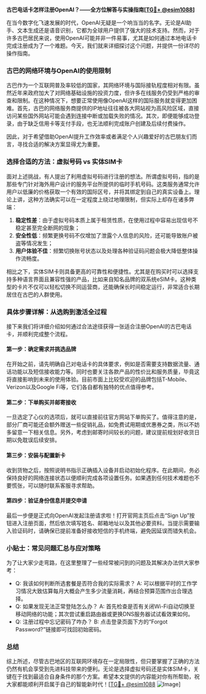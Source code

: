 **古巴电话卡怎样注册OpenAI？——全方位解答与实操指南[[TG💪+ @esim1088](https://t.me/s/esim1088)]**

在当今数字化飞速发展的时代，OpenAI无疑是一个响当当的名字。无论是AI助手、文本生成还是语音识别，它都为全球用户提供了强大的技术支持。然而，对于许多古巴居民来说，使用OpenAI可能并非一件易事，尤其是如何通过本地电话卡完成注册成为了一个难题。今天，我们就来详细探讨这个问题，并提供一份详尽的操作指南。

### 古巴的网络环境与OpenAI的使用限制

古巴作为一个互联网普及率较低的国家，其网络环境与国际接轨程度相对有限。虽然近年来政府加大了对网络基础设施的投资力度，但许多在线服务仍受到严格的审查和限制。在这种情况下，想要正常使用像OpenAI这样的国际服务就变得更加困难。首先，古巴的网络服务商提供的IP地址往往被各大网站视为高风险区域，直接访问某些国外网站可能会遇到连接中断或加载失败的情况。其次，即便能够成功登录，由于缺乏信用卡等支付手段，也无法顺利完成账户创建及后续付费操作。

因此，对于希望借助OpenAI提升工作效率或者满足个人兴趣爱好的古巴朋友们而言，寻找合适的解决方案显得尤为重要。

### 选择合适的方法：虚拟号码 vs 实体SIM卡

面对上述挑战，有人提出了利用虚拟号码进行注册的想法。所谓虚拟号码，指的是那些专门针对海外用户设计的服务平台所提供的临时手机号码。这类服务通常允许用户以低廉的价格获取一个有效的国际区号，并将其绑定到自己的真实设备上。理论上讲，这种方法确实可以在一定程度上绕过地理限制，但实际上却存在诸多弊端：

1. **稳定性差**：由于虚拟号码本质上属于租赁性质，在使用过程中容易出现信号不稳定甚至完全断网的现象；
2. **安全性低**：频繁更换号码不仅增加了泄露个人信息的风险，还可能导致账户被盗等情况发生；
3. **用户体验不佳**：频繁切换账号状态以及处理各种验证码问题会极大降低整体操作流畅度。

相比之下，实体SIM卡则具备更高的可靠性和便捷性。尤其是在购买时可以选择支持多种语言界面且兼容性强的产品，比如来自知名品牌的双系统eSIM卡。这种类型的卡片不仅可以轻松切换不同运营商，还能确保长时间稳定运行，非常适合长期居住在古巴的人群使用。

### 具体步骤详解：从选购到激活全过程

接下来我们将详细介绍如何通过合法途径获得一张适合注册OpenAI的古巴电话卡，并顺利完成整个流程。

#### 第一步：确定需求并挑选品牌
在开始之前，请先明确自己对电话卡的具体要求，例如是否需要支持数据流量、通话功能以及短信接收能力等。同时也要关注各款产品的性价比和服务质量，毕竟这将直接影响到未来的使用体验。目前市面上比较受欢迎的品牌包括T-Mobile、Verizon以及Google Fi等，它们各自都有独特的优点值得参考。

#### 第二步：下单购买并邮寄接收
一旦选定了心仪的选项后，就可以直接前往官方网站下单购买了。值得注意的是，部分厂商可能还会额外赠送一些促销礼品，如免费试用期或优惠券之类，所以不妨多留意一下相关信息。另外，考虑到邮寄时间较长的问题，建议提前规划好收货日期以免耽误后续安排。

#### 第三步：安装与配置新卡
收到货物之后，按照说明书指示正确插入设备并启动初始化程序。在此期间，务必保持良好的网络连接状态以便顺利完成各项设置任务。如果遇到任何技术难题也不要慌张，可以随时联系客服寻求帮助。

#### 第四步：验证身份信息并提交申请
最后一步便是正式向OpenAI发起注册请求啦！打开官网主页后点击“Sign Up”按钮进入注册页面，然后依次填写姓名、邮箱地址以及其他必要资料。当提示需要输入验证码时，请确保已提前准备好接收短信的手机终端，避免因延误而错失机会。

### 小贴士：常见问题汇总与应对策略

为了让大家少走弯路，在这里整理了一些经常被问到的问题及其解决办法供大家参考：
- Q: 我该如何判断所选套餐是否符合我的实际需求？
   A: 可以根据平时的工作学习情况大致估算每月大概会产生多少流量消耗，再结合预算范围作出合理选择。
- Q: 如果发现无法正常登陆怎么办？
   A: 首先检查是否有关闭Wi-Fi自动切换至移动网络的功能；其次尝试重启路由器或更换DNS服务器试试看效果如何。
- Q: 注册过程中忘记密码了咋办？
   B: 点击登录页面下方的“Forgot Password?”链接即可找回初始密码。

### 总结

综上所述，尽管古巴地区的互联网环境存在一定局限性，但只要掌握了正确的方法仍然有机会享受到先进科技带来的便利。无论是选择虚拟号码还是实体SIM卡，关键在于找到最适合自身条件的那个方案。希望本文提供的内容能对你有所帮助，祝大家都能顺利开启属于自己的智能新时代！[[TG💪+ @esim1088](https://t.me/s/esim1088) ![Image](https://i.postimg.cc/4NQfJmqS/Snipaste-2025-05-13-00-14-12.png)]
